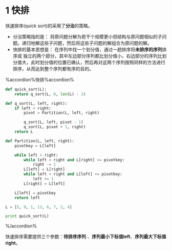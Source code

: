 # 1 快排

快速排序(quick sort)的采用了**分治**的策略。

- 分治策略指的是：
  将原问题分解为若干个规模更小但结构与原问题相似的子问题。递归地解这些子问题，然后将这些子问题的解组合为原问题的解。
- 快排的基本思想是：
  在序列中找一个划分值，通过一趟排序将**未排序的序列**排序成 独立的两个部分，其中左边部分序列都比划分值小，右边部分的序列比划分值大，此时划分值的位置已确认，然后再对这两个序列按照同样的方法进行排序，从而达到整个序列都有序的目的。

%accordion%快排%accordion%

```python
def quick_sort(L):
    return q_sort(L, 0, len(L) - 1)

def q_sort(L, left, right):
    if left < right:
        pivot = Partition(L, left, right)

        q_sort(L, left, pivot - 1)
        q_sort(L, pivot + 1, right)
    return L

def Partition(L, left, right):
    pivotkey = L[left]

    while left < right:
        while left < right and L[right] >= pivotkey:
            right -= 1
        L[left] = L[right]
        while left < right and L[left] <= pivotkey:
            left += 1
        L[right] = L[left]

    L[left] = pivotkey
    return left

L = [5, 9, 1, 11, 6, 7, 2, 4]

print quick_sort(L)
```

%/accordion%

快速排序需要提供三个参数：**待排序序列** 、**序列最小下标值left**、**序列最大下标值right**。